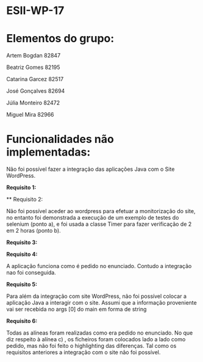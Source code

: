 # ESII-WP-17

# Elementos do grupo:

Artem Bogdan 82847

Beatriz Gomes 82195

Catarina Garcez 82517

José Gonçalves 82694

Júlia Monteiro 82472

Miguel Mira 82966






# Funcionalidades não implementadas:


Não foi possível fazer a integração das aplicações Java com o Site WordPress.


**Requisito 1:**




** Requisito 2:

Não foi possível aceder ao wordpress para efetuar a monitorização do site, no entanto foi demonstrada a execução de um exemplo de testes do selenium (ponto a), e foi usada a classe Timer para fazer verificação de 2 em 2 horas (ponto b).

**Requisito 3:**



**Requisito 4:**

A aplicação funciona como é pedido no enunciado. Contudo a integração nao foi conseguida.

**Requisito 5:**

Para além da integração com site WordPress, não foi possível colocar a aplicação Java a interagir com o site. Assumi que a informação proveniente vai ser recebida no args [0] do main em forma de string

**Requisito 6:**

Todas as alíneas foram realizadas como era pedido no enunciado. No que diz respeito à alínea c) , os ficheiros foram colocados lado a lado como pedido, mas não foi feito o highlighting das diferenças.
Tal como os requisitos anteriores a integração com o site não foi possível.

